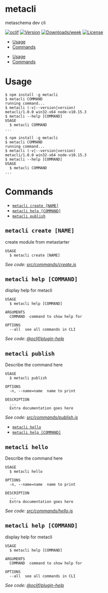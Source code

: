 metacli
=======

metaschema dev cli

[![oclif](https://img.shields.io/badge/cli-oclif-brightgreen.svg)](https://oclif.io)
[![Version](https://img.shields.io/npm/v/metacli.svg)](https://npmjs.org/package/metacli)
[![Downloads/week](https://img.shields.io/npm/dw/metacli.svg)](https://npmjs.org/package/metacli)
[![License](https://img.shields.io/npm/l/metacli.svg)](https://github.com/https://github.com/saas-plat/metacli/https://github.com/saas-plat/metacli/blob/master/package.json)

<!-- toc -->
* [Usage](#usage)
* [Commands](#commands)
<!-- tocstop -->
* [Usage](#usage)
* [Commands](#commands)
<!-- tocstop -->
# Usage
<!-- usage -->
```sh-session
$ npm install -g metacli
$ metacli COMMAND
running command...
$ metacli (-v|--version|version)
metacli/1.0.0 win32-x64 node-v10.15.3
$ metacli --help [COMMAND]
USAGE
  $ metacli COMMAND
...
```
<!-- usagestop -->
```sh-session
$ npm install -g metacli
$ metacli COMMAND
running command...
$ metacli (-v|--version|version)
metacli/1.0.0 win32-x64 node-v10.15.3
$ metacli --help [COMMAND]
USAGE
  $ metacli COMMAND
...
```
<!-- usagestop -->
# Commands
<!-- commands -->
* [`metacli create [NAME]`](#metacli-create-name)
* [`metacli help [COMMAND]`](#metacli-help-command)
* [`metacli publish`](#metacli-publish)

## `metacli create [NAME]`

create module from metastarter

```
USAGE
  $ metacli create [NAME]
```

_See code: [src/commands/create.js](https://github.com/saas-plat/metacli/blob/v1.0.0/src/commands/create.js)_

## `metacli help [COMMAND]`

display help for metacli

```
USAGE
  $ metacli help [COMMAND]

ARGUMENTS
  COMMAND  command to show help for

OPTIONS
  --all  see all commands in CLI
```

_See code: [@oclif/plugin-help](https://github.com/oclif/plugin-help/blob/v3.2.1/src/commands/help.ts)_

## `metacli publish`

Describe the command here

```
USAGE
  $ metacli publish

OPTIONS
  -n, --name=name  name to print

DESCRIPTION
  ...
  Extra documentation goes here
```

_See code: [src/commands/publish.js](https://github.com/saas-plat/metacli/blob/v1.0.0/src/commands/publish.js)_
<!-- commandsstop -->
* [`metacli hello`](#metacli-hello)
* [`metacli help [COMMAND]`](#metacli-help-command)

## `metacli hello`

Describe the command here

```
USAGE
  $ metacli hello

OPTIONS
  -n, --name=name  name to print

DESCRIPTION
  ...
  Extra documentation goes here
```

_See code: [src/commands/hello.js](https://github.com/saas-plat/metacli/https://github.com/saas-plat/metacli/blob/v1.0.0/src/commands/hello.js)_

## `metacli help [COMMAND]`

display help for metacli

```
USAGE
  $ metacli help [COMMAND]

ARGUMENTS
  COMMAND  command to show help for

OPTIONS
  --all  see all commands in CLI
```

_See code: [@oclif/plugin-help](https://github.com/oclif/plugin-help/blob/v3.2.1/src/commands/help.ts)_
<!-- commandsstop -->
